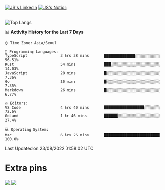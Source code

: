 
[![JS's LinkedIn](https://img.shields.io/badge/LinkedIn-blue?style=for-the-badge&logo=linkedin)](https://www.linkedin.com/in/jaeseung-lee-5a2a32139/) 
[![JS's Notion](https://img.shields.io/badge/Notion-black?style=for-the-badge&logo=notion)](https://bit.ly/ljswiki1) <br><br>
<!-- ![JS's GitHub stats](https://github-readme-stats-lemon-five.vercel.app/api?username=tkxkd0159&hide=contribs,prs,stars,issues&show_icons=true&theme=react&include_all_commits=true)   -->
![Top Langs](https://github-readme-stats-lemon-five.vercel.app/api/top-langs/?username=tkxkd0159&layout=compact&hide=jupyter%20notebook,scss,html,css&langs_count=10)  


<!--START_SECTION:waka-->
📊 **Activity History for the Last 7 Days** 

```text
⌚︎ Time Zone: Asia/Seoul

💬 Programming Languages: 
TypeScript               3 hrs 38 mins       ██████████████░░░░░░░░░░░   56.51% 
Rust                     54 mins             ███░░░░░░░░░░░░░░░░░░░░░░   14.03% 
JavaScript               28 mins             █░░░░░░░░░░░░░░░░░░░░░░░░   7.36% 
Go                       28 mins             █░░░░░░░░░░░░░░░░░░░░░░░░   7.35% 
Markdown                 26 mins             █░░░░░░░░░░░░░░░░░░░░░░░░   6.77%

🔥 Editors: 
VS Code                  4 hrs 40 mins       ██████████████████░░░░░░░   72.6% 
GoLand                   1 hr 46 mins        ██████░░░░░░░░░░░░░░░░░░░   27.4%

💻 Operating System: 
Mac                      6 hrs 26 mins       █████████████████████████   100.0%

```


 Last Updated on 23/08/2022 01:58:02 UTC
<!--END_SECTION:waka-->

# Extra pins
<a href="https://github.com/tkxkd0159/tkxkd0159.github.io">
  <img align="center" src="https://github-readme-stats-lemon-five.vercel.app/api/pin/?username=tkxkd0159&repo=nft-card-game&theme=react" />
</a>
<a href="https://github.com/tkxkd0159/dsalgo">
  <img align="center" src="https://github-readme-stats-lemon-five.vercel.app/api/pin/?username=tkxkd0159&repo=dsalgo&theme=react" />
</a>

<!---
- 🔭 I’m currently working on ...
- 🌱 I’m currently learning blockchain and distributed network
- 👯 I’m looking to collaborate on ...
- 🤔 I’m looking for help with ...
- 💬 Ask me about ...
- 📫 How to reach me: ...
- 😄 Pronouns: ...
- ⚡ Fun fact: ...
-->
